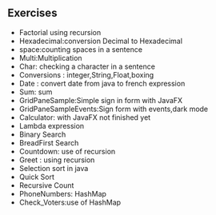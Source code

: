 ## Exercises
* Factorial using recursion
* Hexadecimal:conversion Decimal to Hexadecimal
* space:counting spaces in a sentence
* Multi:Multiplication
* Char: checking a character in a sentence
* Conversions : integer,String,Float,boxing
* Date : convert date from java to french expression
* Sum: sum
* GridPaneSample:Simple sign in form with JavaFX
* GridPaneSampleEvents:Sign form with events,dark mode
* Calculator: with JavaFX not finished yet
* Lambda expression
* Binary Search
* BreadFirst Search
* Countdown: use of recursion
* Greet : using recursion
* Selection sort in java
* Quick Sort
* Recursive Count
* PhoneNumbers: HashMap 
* Check_Voters:use of HashMap
